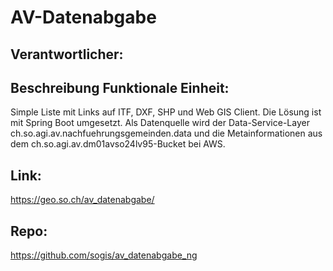 # AV-Datenabgabe
## Verantwortlicher:

## Beschreibung Funktionale Einheit:
Simple Liste mit Links auf ITF, DXF, SHP und Web GIS Client.
Die Lösung ist mit Spring Boot umgesetzt. Als Datenquelle wird der Data-Service-Layer ch.so.agi.av.nachfuehrungsgemeinden.data und die Metainformationen aus dem ch.so.agi.av.dm01avso24lv95-Bucket bei AWS.

## Link:
https://geo.so.ch/av_datenabgabe/

## Repo:
https://github.com/sogis/av_datenabgabe_ng
